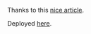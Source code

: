Thanks to this [nice article](https://qiita.com/harashojan/items/7cd2d27f8952e069f350).

Deployed [here](https://todays-news.vercel.app/).
